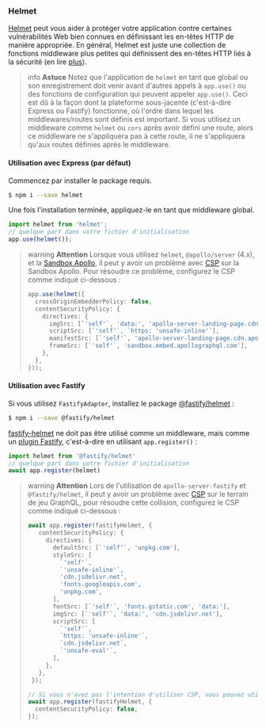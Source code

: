 ### Helmet

[Helmet](https://github.com/helmetjs/helmet) peut vous aider à protéger votre application contre certaines vulnérabilités Web bien connues en définissant les en-têtes HTTP de manière appropriée. En général, Helmet est juste une collection de fonctions middleware plus petites qui définissent des en-têtes HTTP liés à la sécurité (en lire [plus](https://github.com/helmetjs/helmet#how-it-works)).

> info **Astuce** Notez que l'application de `helmet` en tant que global ou son enregistrement doit venir avant d'autres appels à `app.use()` ou des fonctions de configuration qui peuvent appeler `app.use()`. Ceci est dû à la façon dont la plateforme sous-jacente (c'est-à-dire Express ou Fastify) fonctionne, où l'ordre dans lequel les middlewares/routes sont définis est important. Si vous utilisez un middleware comme `helmet` ou `cors` après avoir défini une route, alors ce middleware ne s'appliquera pas à cette route, il ne s'appliquera qu'aux routes définies après le middleware.

#### Utilisation avec Express (par défaut)

Commencez par installer le package requis.

```bash
$ npm i --save helmet
```

Une fois l'installation terminée, appliquez-le en tant que middleware global.

```typescript
import helmet from 'helmet';
// quelque part dans votre fichier d'initialisation
app.use(helmet());
```

> warning **Attention** Lorsque vous utilisez `helmet`, `@apollo/server` (4.x), et la [Sandbox Apollo](https://docs.nestjs.com/graphql/quick-start#apollo-sandbox), il peut y avoir un problème avec [CSP](https://developer.mozilla.org/en-US/docs/Web/HTTP/CSP) sur la Sandbox Apollo. Pour résoudre ce problème, configurez le CSP comme indiqué ci-dessous :
>
> ```typescript
> app.use(helmet({
>   crossOriginEmbedderPolicy: false,
>   contentSecurityPolicy: {
>     directives: {
>       imgSrc: [`'self'`, 'data:', 'apollo-server-landing-page.cdn.apollographql.com'],
>       scriptSrc: [`'self'`, `https: 'unsafe-inline'`],
>       manifestSrc: [`'self'`, 'apollo-server-landing-page.cdn.apollographql.com'],
>       frameSrc: [`'self'`, 'sandbox.embed.apollographql.com'],
>     },
>   },
> }));

#### Utilisation avec Fastify

Si vous utilisez `FastifyAdapter`, installez le package [@fastify/helmet](https://github.com/fastify/fastify-helmet) :

```bash
$ npm i --save @fastify/helmet
```

[fastify-helmet](https://github.com/fastify/fastify-helmet) ne doit pas être utilisé comme un middleware, mais comme un [plugin Fastify](https://www.fastify.io/docs/latest/Reference/Plugins/), c'est-à-dire en utilisant `app.register()` :

```typescript
import helmet from '@fastify/helmet'
// quelque part dans votre fichier d'initialisation
await app.register(helmet)
```

> warning **Attention** Lors de l'utilisation de `apollo-server-fastify` et `@fastify/helmet`, il peut y avoir un problème avec [CSP](https://developer.mozilla.org/en-US/docs/Web/HTTP/CSP) sur le terrain de jeu GraphQL, pour résoudre cette collision, configurez le CSP comme indiqué ci-dessous :
>
> ```typescript
> await app.register(fastifyHelmet, {
>    contentSecurityPolicy: {
>      directives: {
>        defaultSrc: [`'self'`, 'unpkg.com'],
>        styleSrc: [
>          `'self'`,
>          `'unsafe-inline'`,
>          'cdn.jsdelivr.net',
>          'fonts.googleapis.com',
>          'unpkg.com',
>        ],
>        fontSrc: [`'self'`, 'fonts.gstatic.com', 'data:'],
>        imgSrc: [`'self'`, 'data:', 'cdn.jsdelivr.net'],
>        scriptSrc: [
>          `'self'`,
>          `https: 'unsafe-inline'`,
>          `cdn.jsdelivr.net`,
>          `'unsafe-eval'`,
>        ],
>      },
>    },
>  });
>
> // Si vous n'avez pas l'intention d'utiliser CSP, vous pouvez utiliser ceci :
> await app.register(fastifyHelmet, {
>   contentSecurityPolicy: false,
> });
> ```
